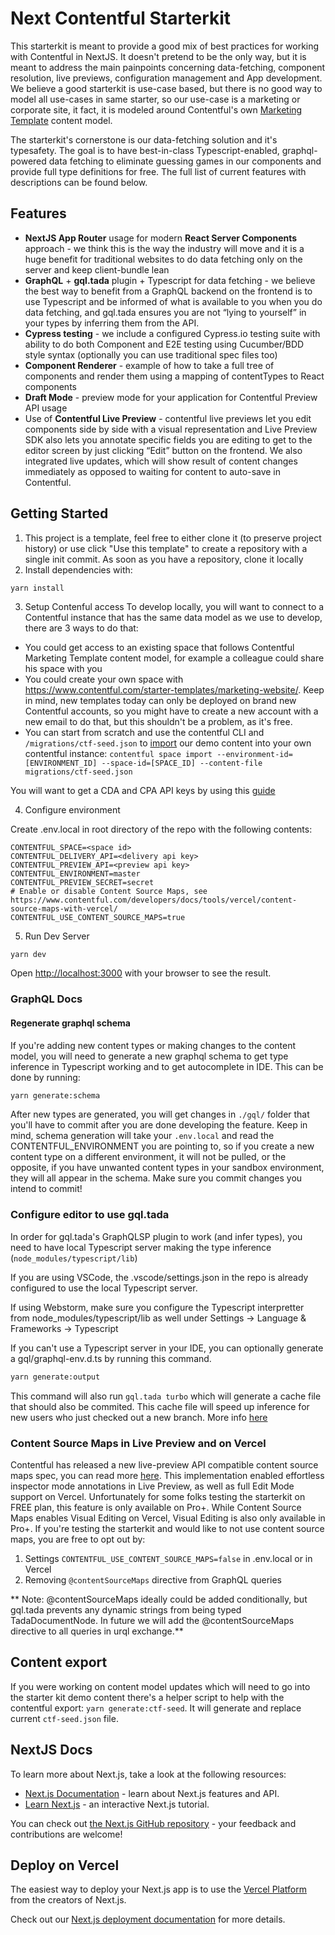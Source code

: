 # Next Contentful Starterkit

This starterkit is meant to provide a good mix of best practices for working with Contentful in NextJS. It doesn't pretend to be the only way, but it is meant to address the main painpoints concerning data-fetching, component resolution, live previews, configuration management and App development. We believe a good starterkit is use-case based, but there is no good way to model all use-cases in same starter, so our use-case is a marketing or corporate site, it fact, it is modeled around Contentful's own [Marketing Template](https://www.contentful.com/starter-templates/marketing-website/) content model.

The starterkit's cornerstone is our data-fetching solution and it's typesafety. The goal is to have best-in-class Typescript-enabled, graphql-powered data fetching to eliminate guessing games in our components and provide full type definitions for free. The full list of current features with descriptions can be found below.

## Features

- **NextJS App Router** usage for modern **React Server Components** approach - we think this is the way the industry will move and it is a huge benefit for traditional websites to do data fetching only on the server and keep client-bundle lean
- **GraphQL** + **gql.tada** plugin + Typescript for data fetching - we believe the best way to benefit from a GraphQL backend on the frontend is to use Typescript and be informed of what is available to you when you do data fetching, and gql.tada ensures you are not “lying to yourself” in your types by inferring them from the API.
- **Cypress testing** - we include a configured Cypress.io testing suite with ability to do both Component and E2E testing using Cucumber/BDD style syntax (optionally you can use traditional spec files too)
- **Component Renderer** - example of how to take a full tree of components and render them using a mapping of contentTypes to React components
- **Draft Mode** - preview mode for your application for Contentful Preview API usage
- Use of **Contentful Live Preview** - contentful live previews let you edit components side by side with a visual representation and Live Preview SDK also lets you annotate specific fields you are editing to get to the editor screen by just clicking “Edit” button on the frontend. We also integrated live updates, which will show result of content changes immediately as opposed to waiting for content to auto-save in Contentful.

## Getting Started

1. This project is a template, feel free to either clone it (to preserve project history) or use click "Use this template" to create a repository with a single init commit.
   As soon as you have a repository, clone it locally
2. Install dependencies with:

```
yarn install
```

3. Setup Contenful access
   To develop locally, you will want to connect to a Contentful instance that has the same data model as we use to develop, there are 3 ways to do that:

- You could get access to an existing space that follows Contentful Marketing Template content model, for example a colleague could share his space with you
- You could create your own space with https://www.contentful.com/starter-templates/marketing-website/. Keep in mind, new templates today can only be deployed on brand new Contentful accounts, so you might have to create a new account with a new email to do that, but this shouldn't be a problem, as it's free.
- You can start from scratch and use the contentful CLI and `/migrations/ctf-seed.json` to [import](https://www.contentful.com/developers/docs/tutorials/cli/import-and-export/) our demo content into your own contentful instance: `contentful space import --environment-id=[ENVIRONMENT_ID] --space-id=[SPACE_ID] --content-file migrations/ctf-seed.json`

You will want to get a CDA and CPA API keys by using this [guide](https://www.contentful.com/developers/docs/references/authentication/#api-keys-in-the-contentful-web-app)

4. Configure environment

Create .env.local in root directory of the repo with the following contents:

```
CONTENTFUL_SPACE=<space id>
CONTENTFUL_DELIVERY_API=<delivery api key>
CONTENTFUL_PREVIEW_API=<preview api key>
CONTENTFUL_ENVIRONMENT=master
CONTENTFUL_PREVIEW_SECRET=secret
# Enable or disable Content Source Maps, see https://www.contentful.com/developers/docs/tools/vercel/content-source-maps-with-vercel/
CONTENTFUL_USE_CONTENT_SOURCE_MAPS=true
```

5. Run Dev Server

```bash
yarn dev
```

Open [http://localhost:3000](http://localhost:3000) with your browser to see the result.

### GraphQL Docs

#### Regenerate graphql schema

If you're adding new content types or making changes to the content model, you will need to generate a new graphql schema to get type inference in Typescript working and to get autocomplete in IDE. This can be done by running:

```bash
yarn generate:schema
```

After new types are generated, you will get changes in `./gql/` folder that you'll have to commit after you are done developing the feature.
Keep in mind, schema generation will take your `.env.local` and read the CONTENTFUL_ENVIRONMENT you are pointing to, so if you create a new content type on a different environment, it will not be pulled, or the opposite, if you have unwanted content types in your sandbox environment, they will all appear in the schema. Make sure you commit changes you intend to commit!

### Configure editor to use gql.tada

In order for gql.tada's GraphQLSP plugin to work (and infer types), you need to have local Typescript server making the type inference (`node_modules/typescript/lib`)

If you are using VSCode, the .vscode/settings.json in the repo is already configured to use the local Typescript server.

If using Webstorm, make sure you configure the Typescript interpretter from node_modules/typescript/lib as well under Settings -> Language & Frameworks -> Typescript

If you can't use a Typescript server in your IDE, you can optionally generate a gql/graphql-env.d.ts by running this command.

```bash
yarn generate:output
```

This command will also run `gql.tada turbo` which will generate a cache file that should also be commited. This cache file will speed up inference for new users who just checked out a new branch.
More info [here](https://gql-tada.0no.co/devlog/2024-04-15)

### Content Source Maps in Live Preview and on Vercel

Contentful has released a new live-preview API compatible content source maps spec, you can read more [here](https://www.contentful.com/developers/docs/tools/vercel/content-source-maps-with-vercel/). This implementation enabled effortless inspector mode annotations in Live Preview, as well as full Edit Mode support on Vercel. Unfortunately for some folks testing the starterkit on FREE plan, this feature is only available on Pro+. While Content Source Maps enables Visual Editing on Vercel, Visual Editing is also only available in Pro+. If you're testing the starterkit and would like to not use content source maps, you are free to opt out by:

1. Settings `CONTENTFUL_USE_CONTENT_SOURCE_MAPS=false` in .env.local or in Vercel
2. Removing `@contentSourceMaps` directive from GraphQL queries

** Note: @contentSourceMaps ideally could be added conditionally, but gql.tada prevents any dynamic strings from being typed TadaDocumentNode. In future we will add the @contentSourceMaps directive to all queries in urql exchange.**

## Content export

If you were working on content model updates which will need to go into the starter kit demo content there's a helper script to help with the contentful export: `yarn generate:ctf-seed`. It will generate and replace current `ctf-seed.json` file.

## NextJS Docs

To learn more about Next.js, take a look at the following resources:

- [Next.js Documentation](https://nextjs.org/docs) - learn about Next.js features and API.
- [Learn Next.js](https://nextjs.org/learn) - an interactive Next.js tutorial.

You can check out [the Next.js GitHub repository](https://github.com/vercel/next.js/) - your feedback and contributions are welcome!

## Deploy on Vercel

The easiest way to deploy your Next.js app is to use the [Vercel Platform](https://vercel.com/new?utm_medium=default-template&filter=next.js&utm_source=create-next-app&utm_campaign=create-next-app-readme) from the creators of Next.js.

Check out our [Next.js deployment documentation](https://nextjs.org/docs/deployment) for more details.
